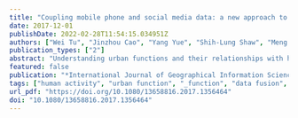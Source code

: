 ```yaml
---
title: "Coupling mobile phone and social media data: a new approach to understanding urban functions and diurnal patterns"
date: 2017-12-01
publishDate: 2022-02-28T11:54:15.034951Z
authors: ["Wei Tu", "Jinzhou Cao", "Yang Yue", "Shih-Lung Shaw", "Meng Zhou", "Zhensheng Wang", "Xiaomeng Chang", "Yang Xu", "Qingquan Li"]
publication_types: ["2"]
abstract: "Understanding urban functions and their relationships with human activities has great implications for smart and sustainable urban development. In this study, we present a novel approach to uncovering urban functions by aggregating human activities inferred from mobile phone positioning and social media data. First, the homes and workplaces (of travelers) are estimated from mobile phone positioning data to annotate the activities conducted at these locations. The remaining activities (such as shopping, schooling, transportation, recreation and entertainment) are labeled using a hidden Markov model with social knowledge learned from social media check-in data over a lengthy period. By aggregating identified human activities, hourly urban functions are inferred, and the diurnal dynamics of those functions are revealed. An empirical analysis was conducted for the case of Shenzhen, China. The results indicate that the proposed approach can capture citywide dynamics of both human activities and urban functions. It also suggests that although many urban areas have been officially labeled with a single land-use type, they may provide different functions over time depending on the types and range of human activities. The study demonstrates that combining different data on human activities could yield an improved understanding of urban functions, which would benefit short-term urban decision-making and long-term urban policy making."
featured: false
publication: "*International Journal of Geographical Information Science*"
tags: ["human activity", "urban function", "_function", "data fusion", "social media data", "mobile phone position data"]
url_pdf: "https://doi.org/10.1080/13658816.2017.1356464"
doi: "10.1080/13658816.2017.1356464"
---
```



